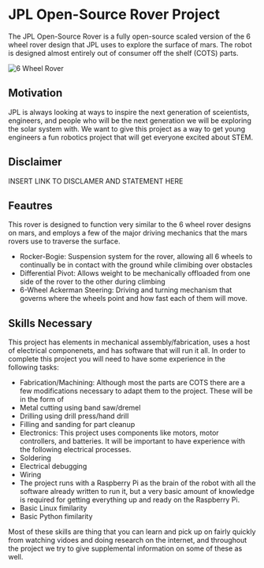 # JPL Open-Source Rover Project
The JPL Open-Source Rover is a fully open-source scaled version of the 6 wheel rover design that JPL uses to explore the surface of mars. The robot is designed almost entirely out of consumer off the shelf (COTS) parts.

![6 Wheel Rover](https://github.jpl.nasa.gov/ejunkins/osr/blob/master/images/rover.png)

## Motivation
JPL is always looking at ways to inspire the next generation of sceientists, engineers, and people who will be the next generation we will be exploring the solar system with. We want to give this project as a way to get young engineers a fun robotics project that will get everyone excited about STEM. 

## Disclaimer
INSERT LINK TO DISCLAMER AND STATEMENT HERE

## Feautres
This rover is designed to function very similar to the 6 wheel rover designs on mars, and employs a few of the major driving mechanics that the mars rovers use to traverse the surface.
 * Rocker-Bogie: Suspension system for the rover, allowing all 6 wheels to continually be in contact with the ground while climibing over obstacles
 * Differential Pivot: Allows weight to be mechanically offloaded from one side of the rover to the other during climbing
 * 6-Wheel Ackerman Steering: Driving and turning mechanism that governs where the wheels point and how fast each of them will move.

## Skills Necessary
This project has elements in mechanical assembly/fabrication, uses a host of electrical componenets, and has software that will run it all. In order to complete this project you will need to have some experience in the following tasks:
 * Fabrication/Machining: Although most the parts are COTS there are a few modifications necessary to adapt them to the project. These will be in the form of 
  * Metal cutting using band saw/dremel
  * Drilling using drill press/hand drill
  * Filling and sanding for part cleanup
 * Electronics: This project uses components like motors, motor controllers, and batteries. It will be important to have experience with the following electrical processes.
  * Soldering
  * Electrical debugging
  * Wiring
 * The project runs with a Raspberry Pi as the brain of the robot with all the software already written to run it, but a very basic amount of knowledge is required for getting everything up and ready on the Raspberry Pi.
  * Basic Linux fimilarity
  * Basic Python fimilarity

Most of these skills are thing that you can learn and pick up on fairly quickly from watching vidoes and doing research on the internet, and throughout the project we try to give supplemental information on some of these as well. 


